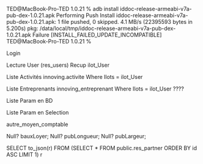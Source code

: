 TED@MacBook-Pro-TED 1.0.21 % adb install iddoc-release-armeabi-v7a-pub-dex-1.0.21.apk
Performing Push Install
iddoc-release-armeabi-v7a-pub-dex-1.0.21.apk: 1 file pushed, 0 skipped. 4.1 MB/s (22395593 bytes in 5.200s)
pkg: /data/local/tmp/iddoc-release-armeabi-v7a-pub-dex-1.0.21.apk
Failure [INSTALL_FAILED_UPDATE_INCOMPATIBLE]
TED@MacBook-Pro-TED 1.0.21 %

Login 

Lecture User (res_users)
    Recup ilot_User
    
    
Liste Activités
    innoving.activite Where Ilots = ilot_User
    
Liste Entreprenants
    innoving_entreprenant Where Ilots = ilot_User ????
    
Liste Param en BD

Liste Param en Selection


autre_moyen_comptable

Null? bauxLoyer;
Null? pubLongueur;
Null? pubLargeur;

SELECT to_json(r)
FROM (SELECT * FROM public.res_partner ORDER BY id ASC LIMIT 1) r


